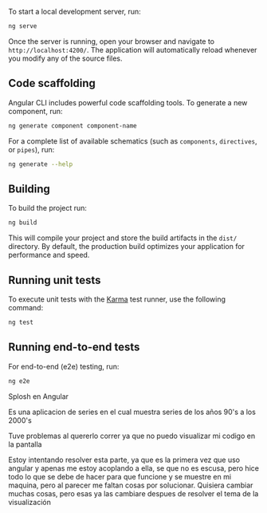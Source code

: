 
To start a local development server, run:

```bash
ng serve
```

Once the server is running, open your browser and navigate to `http://localhost:4200/`. The application will automatically reload whenever you modify any of the source files.

## Code scaffolding

Angular CLI includes powerful code scaffolding tools. To generate a new component, run:

```bash
ng generate component component-name
```

For a complete list of available schematics (such as `components`, `directives`, or `pipes`), run:

```bash
ng generate --help
```

## Building

To build the project run:

```bash
ng build
```

This will compile your project and store the build artifacts in the `dist/` directory. By default, the production build optimizes your application for performance and speed.

## Running unit tests

To execute unit tests with the [Karma](https://karma-runner.github.io) test runner, use the following command:

```bash
ng test
```

## Running end-to-end tests

For end-to-end (e2e) testing, run:

```bash
ng e2e
```
Splosh en Angular

Es una aplicacion de series en el cual muestra series de los años 90's a los 2000's

Tuve problemas al quererlo correr ya que no puedo visualizar mi codigo en la pantalla 

Estoy intentando resolver esta parte, ya que es la primera vez que uso angular y apenas me estoy acoplando a ella, se que no es escusa, pero hice todo lo que se debe de hacer para que funcione y se muestre en mi maquina, pero al parecer me faltan cosas por solucionar. 
Quisiera cambiar muchas cosas, pero esas ya las cambiare despues de resolver el tema de la visualización